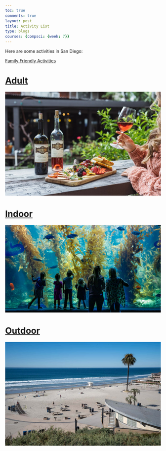 ```yaml
---
toc: true
comments: true
layout: post
title: Activity List
type: blogs
courses: {compsci: {week: 7}}
---
```


Here are some activities in San Diego:

[Family Friendly Activities](familyfriendly.html)<br>

<a href="adult.html">
    <h1>Adult</h1>
    <img src="../images/bernardowinery.jpg" alt="Bernardo Winery" height="auto">
</a> <br>

<a href="indoor.html">
    <h1>Indoor</h1>
    <img src="../images/birchaquarium.jpg" alt="Birch Aquarium" height="auto">
</a> <br>

<a href="outdoor.html">
    <h1>Outdoor</h1>
    <img src="../images/moonlightbeach.jpg" alt="Moonlight Beach" height="auto">
</a> <br>